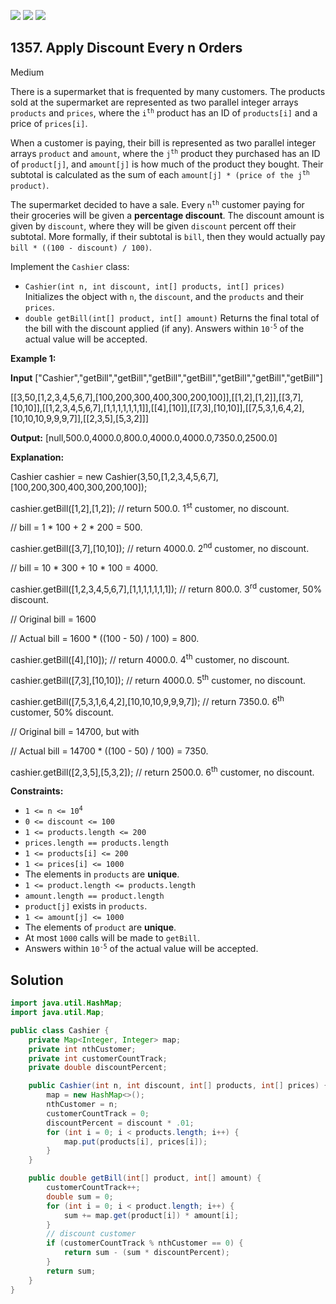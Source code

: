 [![](https://img.shields.io/github/stars/javadev/LeetCode-in-Java?label=Stars&style=flat-square)](https://github.com/javadev/LeetCode-in-Java)
[![](https://img.shields.io/github/forks/javadev/LeetCode-in-Java?label=Fork%20me%20on%20GitHub%20&style=flat-square)](https://github.com/javadev/LeetCode-in-Java/fork)
[![](https://img.shields.io/badge/-LeetCode%20in%20Kotlin-blue?style=flat-square)](https://github.com/javadev/LeetCode-in-Kotlin)

## 1357\. Apply Discount Every n Orders

Medium

There is a supermarket that is frequented by many customers. The products sold at the supermarket are represented as two parallel integer arrays `products` and `prices`, where the <code>i<sup>th</sup></code> product has an ID of `products[i]` and a price of `prices[i]`.

When a customer is paying, their bill is represented as two parallel integer arrays `product` and `amount`, where the <code>j<sup>th</sup></code> product they purchased has an ID of `product[j]`, and `amount[j]` is how much of the product they bought. Their subtotal is calculated as the sum of each <code>amount[j] * (price of the j<sup>th</sup> product)</code>.

The supermarket decided to have a sale. Every <code>n<sup>th</sup></code> customer paying for their groceries will be given a **percentage discount**. The discount amount is given by `discount`, where they will be given `discount` percent off their subtotal. More formally, if their subtotal is `bill`, then they would actually pay `bill * ((100 - discount) / 100)`.

Implement the `Cashier` class:

*   `Cashier(int n, int discount, int[] products, int[] prices)` Initializes the object with `n`, the `discount`, and the `products` and their `prices`.
*   `double getBill(int[] product, int[] amount)` Returns the final total of the bill with the discount applied (if any). Answers within <code>10<sup>-5</sup></code> of the actual value will be accepted.

**Example 1:**

**Input** ["Cashier","getBill","getBill","getBill","getBill","getBill","getBill","getBill"]

[[3,50,[1,2,3,4,5,6,7],[100,200,300,400,300,200,100]],[[1,2],[1,2]],[[3,7],[10,10]],[[1,2,3,4,5,6,7],[1,1,1,1,1,1,1]],[[4],[10]],[[7,3],[10,10]],[[7,5,3,1,6,4,2],[10,10,10,9,9,9,7]],[[2,3,5],[5,3,2]]]

**Output:** [null,500.0,4000.0,800.0,4000.0,4000.0,7350.0,2500.0]

**Explanation:**

Cashier cashier = new Cashier(3,50,[1,2,3,4,5,6,7],[100,200,300,400,300,200,100]);

cashier.getBill([1,2],[1,2]); // return 500.0. 1<sup>st</sup> customer, no discount.

// bill = 1 \* 100 + 2 \* 200 = 500.

cashier.getBill([3,7],[10,10]); // return 4000.0. 2<sup>nd</sup> customer, no discount.

// bill = 10 \* 300 + 10 \* 100 = 4000.

cashier.getBill([1,2,3,4,5,6,7],[1,1,1,1,1,1,1]); // return 800.0. 3<sup>rd</sup> customer, 50% discount.

// Original bill = 1600

// Actual bill = 1600 \* ((100 - 50) / 100) = 800.

cashier.getBill([4],[10]); // return 4000.0. 4<sup>th</sup> customer, no discount.

cashier.getBill([7,3],[10,10]); // return 4000.0. 5<sup>th</sup> customer, no discount.

cashier.getBill([7,5,3,1,6,4,2],[10,10,10,9,9,9,7]); // return 7350.0. 6<sup>th</sup> customer, 50% discount.

// Original bill = 14700, but with 

// Actual bill = 14700 \* ((100 - 50) / 100) = 7350.

cashier.getBill([2,3,5],[5,3,2]); // return 2500.0. 6<sup>th</sup> customer, no discount. 

**Constraints:**

*   <code>1 <= n <= 10<sup>4</sup></code>
*   `0 <= discount <= 100`
*   `1 <= products.length <= 200`
*   `prices.length == products.length`
*   `1 <= products[i] <= 200`
*   `1 <= prices[i] <= 1000`
*   The elements in `products` are **unique**.
*   `1 <= product.length <= products.length`
*   `amount.length == product.length`
*   `product[j]` exists in `products`.
*   `1 <= amount[j] <= 1000`
*   The elements of `product` are **unique**.
*   At most `1000` calls will be made to `getBill`.
*   Answers within <code>10<sup>-5</sup></code> of the actual value will be accepted.

## Solution

```java
import java.util.HashMap;
import java.util.Map;

public class Cashier {
    private Map<Integer, Integer> map;
    private int nthCustomer;
    private int customerCountTrack;
    private double discountPercent;

    public Cashier(int n, int discount, int[] products, int[] prices) {
        map = new HashMap<>();
        nthCustomer = n;
        customerCountTrack = 0;
        discountPercent = discount * .01;
        for (int i = 0; i < products.length; i++) {
            map.put(products[i], prices[i]);
        }
    }

    public double getBill(int[] product, int[] amount) {
        customerCountTrack++;
        double sum = 0;
        for (int i = 0; i < product.length; i++) {
            sum += map.get(product[i]) * amount[i];
        }
        // discount customer
        if (customerCountTrack % nthCustomer == 0) {
            return sum - (sum * discountPercent);
        }
        return sum;
    }
}
```